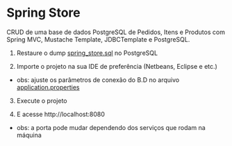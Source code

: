 # Spring Store

CRUD de uma base de dados PostgreSQL de Pedidos, Itens e Produtos com Spring MVC, Mustache Template, JDBCTemplate e PostgreSQL.

1) Restaure o dump [spring_store.sql](https://github.com/IgorAvilaPereira/SpringStore/blob/main/spring_store.sql) no PostgreSQL

2) Importe o projeto na sua IDE de preferência (Netbeans, Eclipse e etc.)

* obs: ajuste os parâmetros de conexão do B.D no arquivo 
[application.properties](https://github.com/IgorAvilaPereira/SpringStore/blob/main/spring_store/src/main/resources/application.properties)

3) Execute o projeto

4) E acesse http://localhost:8080

* obs: a porta pode mudar dependendo dos serviços que rodam na máquina
